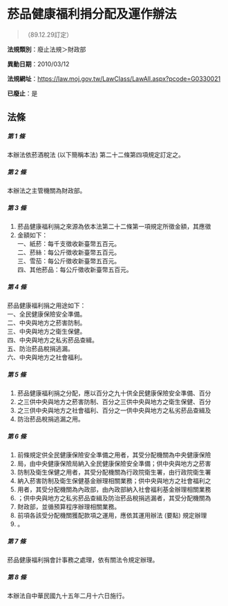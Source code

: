 # 菸品健康福利捐分配及運作辦法
> （89.12.29訂定）

**法規類別**：廢止法規＞財政部

**異動日期**：2010/03/12  

**法規網址**：https://law.moj.gov.tw/LawClass/LawAll.aspx?pcode=G0330021

**已廢止**：是



## 法條
##### 第 1 條
本辦法依菸酒稅法 (以下簡稱本法) 第二十二條第四項規定訂定之。

##### 第 2 條
本辦法之主管機關為財政部。

##### 第 3 條
1. 菸品健康福利捐之來源為依本法第二十二條第一項規定所徵金額，其應徵
1. 金額如下：  
一、紙菸：每千支徵收新臺幣五百元。  
二、菸絲：每公斤徵收新臺幣五百元。  
三、雪茄：每公斤徵收新臺幣五百元。  
四、其他菸品：每公斤徵收新臺幣五百元。

##### 第 4 條
菸品健康福利捐之用途如下：  
一、全民健康保險安全準備。  
二、中央與地方之菸害防制。  
三、中央與地方之衛生保健。  
四、中央與地方之私劣菸品查緝。  
五、防治菸品稅捐逃漏。  
六、中央與地方之社會福利。

##### 第 5 條
1. 菸品健康福利捐之分配，應以百分之九十供全民健康保險安全準備、百分
1. 之三供中央與地方之菸害防制、百分之三供中央與地方之衛生保健、百分
1. 之三供中央與地方之社會福利、百分之一供中央與地方之私劣菸品查緝及
1. 防治菸品稅捐逃漏之用。

##### 第 6 條
1. 前條規定供全民健康保險安全準備之用者，其受分配機關為中央健康保險
1. 局，由中央健康保險局納入全民健康保險安全準備；供中央與地方之菸害
1. 防制及衛生保健之用者，其受分配機關為行政院衛生署，由行政院衛生署
1. 納入菸害防制及衛生保健基金辦理相關業務；供中央與地方之社會福利之
1. 用者，其受分配機關為內政部，由內政部納入社會福利基金辦理相關業務
1. ；供中央與地方之私劣菸品查緝及防治菸品稅捐逃漏者，其受分配機關為
1. 財政部，並循預算程序辦理相關業務。
1. 前項各該受分配機關獲配款項之運用，應依其運用辦法 (要點) 規定辦理
1. 。

##### 第 7 條
菸品健康福利捐會計事務之處理，依有關法令規定辦理。

##### 第 8 條
本辦法自中華民國九十五年二月十六日施行。


